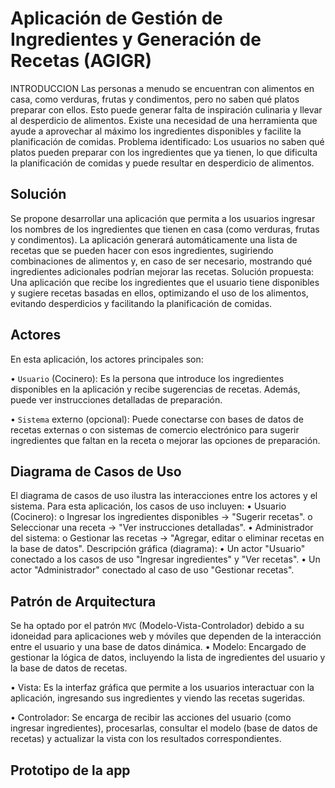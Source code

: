 # Aplicación de Gestión de Ingredientes y Generación de Recetas (AGIGR)
INTRODUCCION
Las personas a menudo se encuentran con alimentos en casa, como verduras, frutas y condimentos, pero no saben qué platos preparar con ellos. Esto puede generar falta de inspiración culinaria y llevar al desperdicio de alimentos. Existe una necesidad de una herramienta que ayude a aprovechar al máximo los ingredientes disponibles y facilite la planificación de comidas.
Problema identificado:
Los usuarios no saben qué platos pueden preparar con los ingredientes que ya tienen, lo que dificulta la planificación de comidas y puede resultar en desperdicio de alimentos.
## Solución
Se propone desarrollar una aplicación que permita a los usuarios ingresar los nombres de los ingredientes que tienen en casa (como verduras, frutas y condimentos). La aplicación generará automáticamente una lista de recetas que se pueden hacer con esos ingredientes, sugiriendo combinaciones de alimentos y, en caso de ser necesario, mostrando qué ingredientes adicionales podrían mejorar las recetas.
Solución propuesta:
Una aplicación que recibe los ingredientes que el usuario tiene disponibles y sugiere recetas basadas en ellos, optimizando el uso de los alimentos, evitando desperdicios y facilitando la planificación de comidas.
## Actores
En esta aplicación, los actores principales son:

•	`Usuario` (Cocinero): Es la persona que introduce los ingredientes disponibles en la aplicación y recibe sugerencias de recetas. Además, puede ver instrucciones detalladas de preparación.

•	`Sistema` externo (opcional): Puede conectarse con bases de datos de recetas externas o con sistemas de comercio electrónico para sugerir ingredientes que faltan en la receta o mejorar las opciones de preparación.

## Diagrama de Casos de Uso
El diagrama de casos de uso ilustra las interacciones entre los actores y el sistema. Para esta aplicación, los casos de uso incluyen:
•	Usuario (Cocinero):
o	Ingresar los ingredientes disponibles -> "Sugerir recetas".
o	Seleccionar una receta -> "Ver instrucciones detalladas".
•	Administrador del sistema:
o	Gestionar las recetas -> "Agregar, editar o eliminar recetas en la base de datos".
Descripción gráfica (diagrama):
•	Un actor "Usuario" conectado a los casos de uso "Ingresar ingredientes" y "Ver recetas".
•	Un actor "Administrador" conectado al caso de uso "Gestionar recetas".
## Patrón de Arquitectura
Se ha optado por el patrón `MVC` (Modelo-Vista-Controlador) debido a su idoneidad para aplicaciones web y móviles que dependen de la interacción entre el usuario y una base de datos dinámica.
•	Modelo: Encargado de gestionar la lógica de datos, incluyendo la lista de ingredientes del usuario y la base de datos de recetas.

•	Vista: Es la interfaz gráfica que permite a los usuarios interactuar con la aplicación, ingresando sus ingredientes y viendo las recetas sugeridas.

•	Controlador: Se encarga de recibir las acciones del usuario (como ingresar ingredientes), procesarlas, consultar el modelo (base de datos de recetas) y actualizar la vista con los resultados correspondientes.
## Prototipo de la app
 